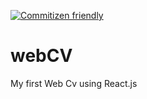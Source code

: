 [![Commitizen friendly](https://img.shields.io/badge/commitizen-friendly-brightgreen.svg)](http://commitizen.github.io/cz-cli/)

# webCV
My first Web Cv using React.js